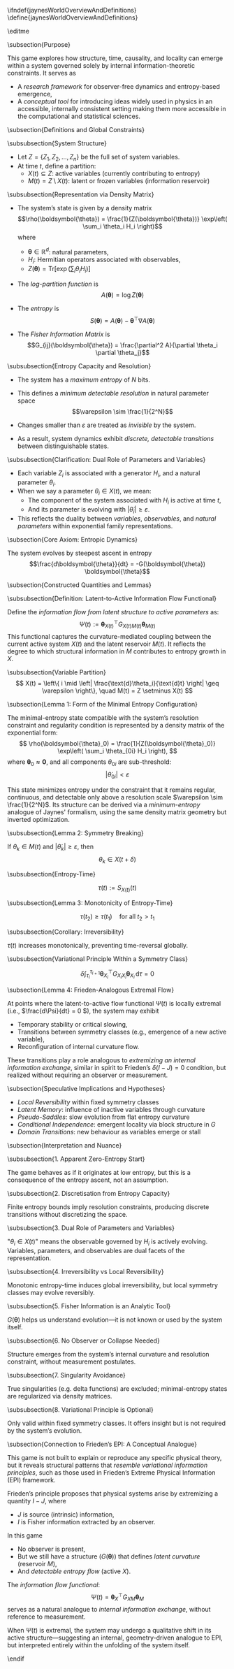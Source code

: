 \ifndef{jaynesWorldOverviewAndDefinitions}
\define{jaynesWorldOverviewAndDefinitions}

\editme

\subsection{Purpose}

This game explores how structure, time, causality, and locality can emerge within a system governed solely by internal information-theoretic constraints. It serves as

- A *research framework* for observer-free dynamics and entropy-based emergence,
- A *conceptual tool* for introducing ideas widely used in physics in an accessible, internally consistent setting making them more accessible in the computational and statistical sciences.

\subsection{Definitions and Global Constraints}

\subsubsection{System Structure}

- Let $Z = \{Z_1, Z_2, \dots, Z_n\}$ be the full set of system variables.
- At time $t$, define a partition:
  - $X(t) \subseteq Z$: active variables (currently contributing to entropy)
  - $M(t) = Z \setminus X(t)$: latent or frozen variables (information reservoir)

\subsubsection{Representation via Density Matrix}

- The system’s state is given by a density matrix
  $$\rho(\boldsymbol{\theta}) = \frac{1}{Z(\boldsymbol{\theta})} \exp\left( \sum_i \theta_i H_i \right)$$
  where
  - $\boldsymbol{\theta} \in \mathbb{R}^d$: natural parameters,
  - $H_i$: Hermitian operators associated with observables,
  - $Z(\boldsymbol{\theta}) = \mathrm{Tr}[\exp(\sum_i \theta_i H_i)]$

- The *log-partition function* is
  $$A(\boldsymbol{\theta}) = \log Z(\boldsymbol{\theta})$$

- The *entropy* is
  $$S(\boldsymbol{\theta}) = A(\boldsymbol{\theta}) - \boldsymbol{\theta}^\top \nabla A(\boldsymbol{\theta})$$

- The *Fisher Information Matrix* is
  $$G_{ij}(\boldsymbol{\theta}) = \frac{\partial^2 A}{\partial \theta_i \partial \theta_j}$$

\subsubsection{Entropy Capacity and Resolution}

- The system has a *maximum entropy* of $N$ bits.
- This defines a *minimum detectable resolution* in natural parameter space
  $$\varepsilon \sim \frac{1}{2^N}$$

- Changes smaller than $\varepsilon$ are treated as *invisible* by the system.
- As a result, system dynamics exhibit *discrete, detectable transitions* between distinguishable states.

\subsubsection{Clarification: Dual Role of Parameters and Variables}

- Each variable $Z_i$ is associated with a generator $H_i$, and a natural parameter $\theta_i$.
- When we say a parameter $\theta_i \in X(t)$, we mean:
  - The component of the system associated with $H_i$ is active at time $t$,
  - And its parameter is evolving with $|\dot{\theta}_i| \geq \varepsilon$.
- This reflects the duality between *variables*, *observables*, and *natural parameters* within exponential family representations.

\subsection{Core Axiom: Entropic Dynamics}

The system evolves by steepest ascent in entropy
$$\frac{d\boldsymbol{\theta}}{dt} = -G(\boldsymbol{\theta}) \boldsymbol{\theta}$$

\subsection{Constructed Quantities and Lemmas}

\subsubsection{Definition: Latent-to-Active Information Flow Functional}

Define the *information flow from latent structure to active parameters* as:
$$
\Psi(t) := \boldsymbol{\theta}_{X(t)}^\top G_{X(t) M(t)} \boldsymbol{\theta}_{M(t)}
$$
This functional captures the curvature-mediated coupling between the current active system $X(t)$ and the latent reservoir $M(t)$. It reflects the degree to which structural information in $M$ contributes to entropy growth in $X$.


\subsubsection{Variable Partition}
$$
X(t) = \left\{ i \mid \left| \frac{\text{d}\theta_i}{\text{d}t} \right| \geq \varepsilon \right\}, \quad M(t) = Z \setminus X(t)
$$

\subsection{Lemma 1: Form of the Minimal Entropy Configuration}

The minimal-entropy state compatible with the system’s resolution constraint and regularity condition is represented by a density matrix of the exponential form:
$$
\rho(\boldsymbol{\theta}_0) = \frac{1}{Z(\boldsymbol{\theta}_0)} \exp\left( \sum_i \theta_{0i} H_i \right),
$$
where $\boldsymbol{\theta}_0 \approx \boldsymbol{0}$, and all components $\theta_{0i}$ are sub-threshold:
$$
|\dot{\theta}_{0i}| < \varepsilon
$$

This state minimizes entropy under the constraint that it remains regular, continuous, and detectable only above a resolution scale $\varepsilon \sim \frac{1}{2^N}$. Its structure can be derived via a *minimum-entropy* analogue of Jaynes' formalism, using the same density matrix geometry but inverted optimization.

\subsubsection{Lemma 2: Symmetry Breaking}

If $\theta_k \in M(t)$ and $|\dot{\theta}_k| \geq \varepsilon$, then
$$\theta_k \in X(t + \delta)$$

\subsubsection{Entropy-Time}

$$
\tau(t) := S_{X(t)}(t)
$$

\subsubsection{Lemma 3: Monotonicity of Entropy-Time}

$$
\tau(t_2) \geq \tau(t_1) \quad \text{for all } t_2 > t_1
$$

\subsubsection{Corollary: Irreversibility}

$\tau(t)$ increases monotonically, preventing time-reversal globally.

\subsubsection{Variational Principle Within a Symmetry Class}

$$
\delta \int_{\tau_i}^{\tau_{i+1}} \boldsymbol{\theta}_{X_i}^\top G_{X_i X_i} \boldsymbol{\theta}_{X_i} \, \text{d}\tau = 0
$$

\subsection{Lemma 4: Frieden-Analogous Extremal Flow}

At points where the latent-to-active flow functional $\Psi(t)$ is locally extremal (i.e., $\frac{d\Psi}{dt} = 0 $), the system may exhibit

- Temporary stability or critical slowing,
- Transitions between symmetry classes (e.g., emergence of a new active variable),
- Reconfiguration of internal curvature flow.

These transitions play a role analogous to *extremizing an internal information exchange*, similar in spirit to Frieden’s $\delta(I - J) = 0$ condition, but realized without requiring an observer or measurement.

\subsection{Speculative Implications and Hypotheses}

- *Local Reversibility* within fixed symmetry classes
- *Latent Memory*: influence of inactive variables through curvature
- *Pseudo-Saddles*: slow evolution from flat entropy curvature
- *Conditional Independence*: emergent locality via block structure in $G$
- *Domain Transitions*: new behaviour as variables emerge or stall

\subsection{Interpretation and Nuance}

\subsubsection{1. Apparent Zero-Entropy Start}

The game behaves as if it originates at low entropy, but this is a consequence of the entropy ascent, not an assumption.

\subsubsection{2. Discretisation from Entropy Capacity}

Finite entropy bounds imply resolution constraints, producing discrete transitions without discretizing the space.

\subsubsection{3. Dual Role of Parameters and Variables}

"$\theta_i \in X(t)$" means the observable governed by $H_i$ is actively evolving. Variables, parameters, and observables are dual facets of the representation.

\subsubsection{4. Irreversibility vs Local Reversibility}

Monotonic entropy-time induces global irreversibility, but local symmetry classes may evolve reversibly.

\subsubsection{5. Fisher Information is an Analytic Tool}

$G(\boldsymbol{\theta})$ helps us understand evolution—it is not known or used by the system itself.

\subsubsection{6. No Observer or Collapse Needed}

Structure emerges from the system’s internal curvature and resolution constraint, without measurement postulates.

\subsubsection{7. Singularity Avoidance}

True singularities (e.g. delta functions) are excluded; minimal-entropy states are regularized via density matrices.

\subsubsection{8. Variational Principle is Optional}

Only valid within fixed symmetry classes. It offers insight but is not required by the system’s evolution.

\subsection{Connection to Frieden’s EPI: A Conceptual Analogue}

This game is not built to explain or reproduce any specific physical theory, but it reveals structural patterns that *resemble variational information principles*, such as those used in Frieden’s Extreme Physical Information (EPI) framework.

Frieden’s principle proposes that physical systems arise by extremizing a quantity $I - J$, where

- $J$ is source (intrinsic) information,
- $I$ is Fisher information extracted by an observer.

In this game

- No observer is present,
- But we still have a structure ($G(\boldsymbol{\theta})$) that defines *latent curvature* (reservoir $M$),
- And *detectable entropy flow* (active $X$).

The *information flow functional*:
$$
\Psi(t) = \boldsymbol{\theta}_X^\top G_{XM} \boldsymbol{\theta}_M
$$
serves as a natural analogue to *internal information exchange*, without reference to measurement.

When $\Psi(t)$ is extremal, the system may undergo a qualitative shift in its active structure—suggesting an internal, geometry-driven analogue to EPI, but interpreted entirely within the unfolding of the system itself.

\endif
